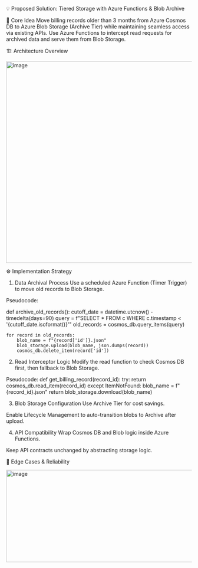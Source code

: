💡 Proposed Solution: Tiered Storage with Azure Functions & Blob Archive

🧠 Core Idea
Move billing records older than 3 months from Azure Cosmos DB to Azure Blob Storage (Archive Tier) while maintaining seamless access via existing APIs. Use Azure Functions to intercept read requests for archived data and serve them from Blob Storage.

🏗️ Architecture Overview

[<img width="541" height="546" alt="image" src="https://github.com/user-attachments/assets/c64af560-746f-40ec-9045-34fc0b0f4d9b" />](https://chatgpt.com/s/m_6890a07042e08191a699c72e53f8b518)

⚙️ Implementation Strategy
1. Data Archival Process
Use a scheduled Azure Function (Timer Trigger) to move old records to Blob Storage.

Pseudocode:

def archive_old_records():
    cutoff_date = datetime.utcnow() - timedelta(days=90)
    query = f"SELECT * FROM c WHERE c.timestamp < '{cutoff_date.isoformat()}'"
    old_records = cosmos_db.query_items(query)

    for record in old_records:
        blob_name = f"{record['id']}.json"
        blob_storage.upload(blob_name, json.dumps(record))
        cosmos_db.delete_item(record['id'])

2. Read Interceptor Logic
Modify the read function to check Cosmos DB first, then fallback to Blob Storage.

Pseudocode:
def get_billing_record(record_id):
    try:
        return cosmos_db.read_item(record_id)
    except ItemNotFound:
        blob_name = f"{record_id}.json"
        return blob_storage.download(blob_name)

3. Blob Storage Configuration
Use Archive Tier for cost savings.

Enable Lifecycle Management to auto-transition blobs to Archive after upload.

4. API Compatibility
Wrap Cosmos DB and Blob logic inside Azure Functions.

Keep API contracts unchanged by abstracting storage logic.

🧪 Edge Cases & Reliability

<img width="862" height="250" alt="image" src="https://github.com/user-attachments/assets/8825b29c-ae1b-46d4-8516-a464d3b73d7a" />







